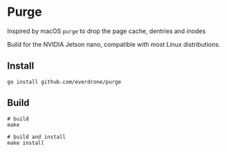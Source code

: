 # Purge

Inspired by macOS `purge` to drop the page cache, dentries and inodes

Build for the NVIDIA Jetson nano, compatible with most Linux distributions.

## Install

```
go install github.com/everdrone/purge
```

## Build

```
# build
make

# build and install
make install
```
